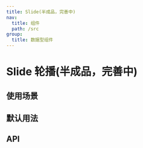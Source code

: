 ```yaml
---
title: Slide(半成品，完善中)
nav:
  title: 组件
  path: /src
group:
  title: 数据型组件
---
```


# Slide 轮播(半成品，完善中)

## 使用场景

## 默认用法

## API

<API id="Button"></API>
